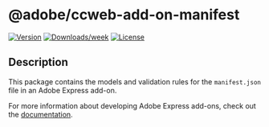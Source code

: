 # @adobe/ccweb-add-on-manifest

[![Version](https://img.shields.io/npm/v/@adobe/ccweb-add-on-manifest.svg)](https://npmjs.org/package/@adobe/ccweb-add-on-manifest)
[![Downloads/week](https://img.shields.io/npm/dw/@adobe/ccweb-add-on-manifest.svg)](https://npmjs.org/package/@adobe/ccweb-add-on-manifest)
[![License](https://img.shields.io/badge/License-MIT-blue.svg)](https://opensource.org/license/mit)

## Description

This package contains the models and validation rules for the `manifest.json` file in an Adobe Express add-on.

For more information about developing Adobe Express add-ons, check out the [documentation](https://developer.adobe.com/express/add-ons/).
